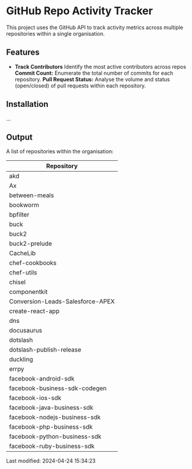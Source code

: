 # GitHub Repo Activity Tracker


This project uses the GitHub API to track activity metrics across multiple repositories within a single organisation.

## Features


 - **Track Contributors**  Identify the most active contributors across repos
    **Commit Count:** Enumerate the total number of commits for each repository.
    **Pull Request Status:** Analyse the volume and status (open/closed) of pull requests within each repository.

## Installation


...

## Output


A list of repositories within the organisation:

| Repository |
| ---------- |
| akd |
| Ax |
| between-meals |
| bookworm |
| bpfilter |
| buck |
| buck2 |
| buck2-prelude |
| CacheLib |
| chef-cookbooks |
| chef-utils |
| chisel |
| componentkit |
| Conversion-Leads-Salesforce-APEX |
| create-react-app |
| dns |
| docusaurus |
| dotslash |
| dotslash-publish-release |
| duckling |
| errpy |
| facebook-android-sdk |
| facebook-business-sdk-codegen |
| facebook-ios-sdk |
| facebook-java-business-sdk |
| facebook-nodejs-business-sdk |
| facebook-php-business-sdk |
| facebook-python-business-sdk |
| facebook-ruby-business-sdk |


Last modified: 2024-04-24 15:34:23
